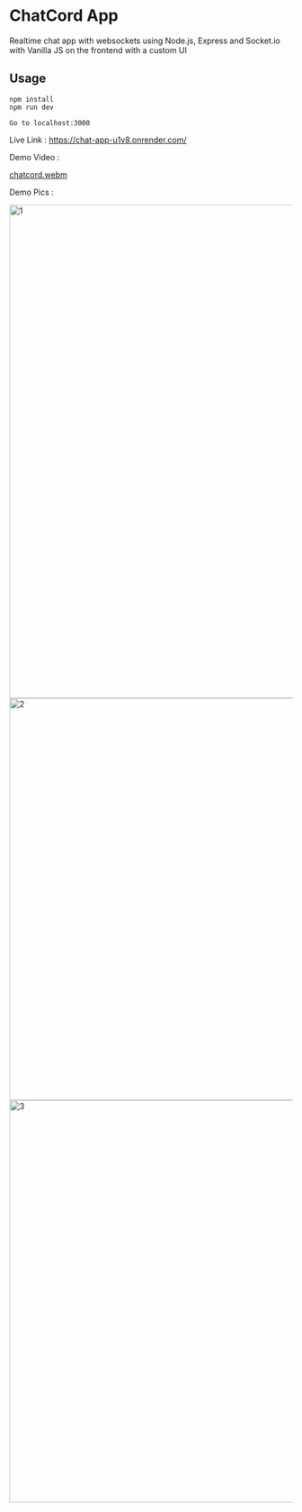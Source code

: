 # ChatCord App
Realtime chat app with websockets using Node.js, Express and Socket.io with Vanilla JS on the frontend with a custom UI

## Usage
```
npm install
npm run dev

Go to localhost:3000
```

Live Link : https://chat-app-u1v8.onrender.com/

Demo Video :


[chatcord.webm](https://github.com/pras-stack/chatcord/assets/66267894/71e1238b-699d-4e91-87dd-d9ed2efae5cd)


Demo Pics :



<img width="876" alt="1" src="https://github.com/pras-stack/chatcord/assets/66267894/3f516e77-0708-4452-b065-2e0276442173">



<img width="714" alt="2" src="https://github.com/pras-stack/chatcord/assets/66267894/7c4484bd-c3a7-4a92-93d7-d3fdea5f6071">



<img width="714" alt="3" src="https://github.com/pras-stack/chatcord/assets/66267894/23822869-1961-45a4-8da0-38d2c963b211">



